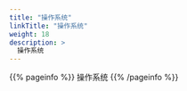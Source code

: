 ```yaml
---
title: "操作系统"
linkTitle: "操作系统"
weight: 18
description: >
  操作系统
---
```


{{% pageinfo %}}
操作系统
{{% /pageinfo %}}


